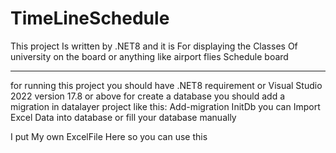 # TimeLineSchedule
This project Is written by .NET8 and it is For displaying the Classes Of university on the board or anything like airport flies Schedule board
********
for running this project you should have .NET8 requirement or Visual Studio 2022 version 17.8 or above
for create a database you should add a migration in datalayer project like this: Add-migration InitDb
you can Import Excel Data into database or fill your database manually 

I put My own ExcelFile Here so you can use this
